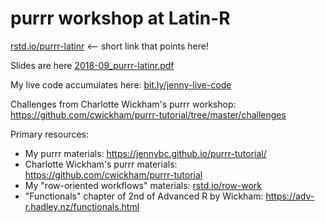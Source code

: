 # purrr workshop at Latin-R

[rstd.io/purrr-latinr](https://rstd.io/purrr-latinr) <-- short link that points here!

Slides are here [2018-09_purrr-latinr.pdf](2018-09_purrr-latinr.pdf)

My live code accumulates here: [bit.ly/jenny-live-code](http://bit.ly/jenny-live-code)

Challenges from Charlotte Wickham's purrr workshop:
<https://github.com/cwickham/purrr-tutorial/tree/master/challenges>

Primary resources:

  * My purrr materials: <https://jennybc.github.io/purrr-tutorial/>
  * Charlotte Wickham's purrr materials: <https://github.com/cwickham/purrr-tutorial>
  * My "row-oriented workflows" materials: [rstd.io/row-work](https://rstd.io/row-work)
  * "Functionals" chapter of 2nd of Advanced R by Wickham: <https://adv-r.hadley.nz/functionals.html>
